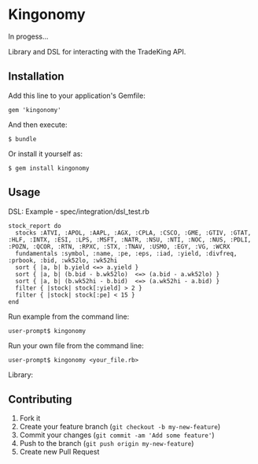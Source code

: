 # Kingonomy

In progess...

Library and DSL for interacting with the TradeKing API.

## Installation

Add this line to your application's Gemfile:

    gem 'kingonomy'

And then execute:

    $ bundle

Or install it yourself as:

    $ gem install kingonomy

## Usage

DSL:
    Example - spec/integration/dsl_test.rb
    
    stock_report do
      stocks :ATVI, :APOL, :AAPL, :AGX, :CPLA, :CSCO, :GME, :GTIV, :GTAT, :HLF, :INTX, :ESI, :LPS, :MSFT, :NATR, :NSU, :NTI, :NOC, :NUS, :PDLI, :POZN, :QCOR, :RTN, :RPXC, :STX, :TNAV, :USMO, :EGY, :VG, :WCRX
      fundamentals :symbol, :name, :pe, :eps, :iad, :yield, :divfreq, :prbook, :bid, :wk52lo, :wk52hi                          
      sort { |a, b| b.yield <=> a.yield }                                                                                      
      sort { |a, b| (b.bid - b.wk52lo)  <=> (a.bid - a.wk52lo) }                                                               
      sort { |a, b| (b.wk52hi - b.bid)  <=> (a.wk52hi - a.bid) }                                                               
      filter { |stock| stock[:yield] > 2 }                                                                                     
      filter { |stock| stock[:pe] < 15 }
    end

   Run example from the command line:
    
    user-prompt$ kingonomy 
     
   Run your own file from the command line:

    user-prompt$ kingonomy <your_file.rb>
    
Library:
    

## Contributing

1. Fork it
2. Create your feature branch (`git checkout -b my-new-feature`)
3. Commit your changes (`git commit -am 'Add some feature'`)
4. Push to the branch (`git push origin my-new-feature`)
5. Create new Pull Request
